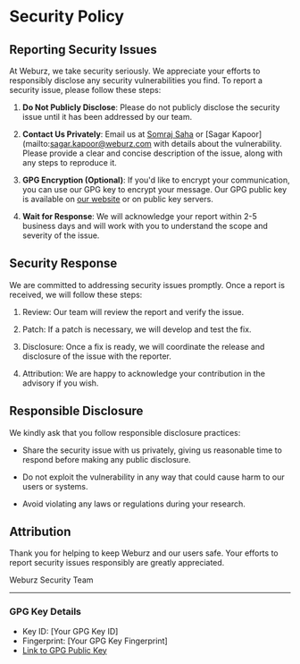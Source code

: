 # Security Policy

## Reporting Security Issues

At Weburz, we take security seriously. We appreciate your efforts to responsibly disclose any security vulnerabilities you find. To report a security issue, please follow these steps:

1. **Do Not Publicly Disclose**: Please do not publicly disclose the security issue until it has been addressed by our team.

2. **Contact Us Privately**: Email us at [Somraj Saha](mailto:somraj.saha@weburz.com) or [Sagar Kapoor](mailto:sagar.kapoor@weburz.com with details about the vulnerability. Please provide a clear and concise description of the issue, along with any steps to reproduce it.

3. **GPG Encryption (Optional)**: If you'd like to encrypt your communication, you can use our GPG key to encrypt your message. Our GPG public key is available on [our website](link-to-gpg-key) or on public key servers.

4. **Wait for Response**: We will acknowledge your report within 2-5 business days and will work with you to understand the scope and severity of the issue.

## Security Response

We are committed to addressing security issues promptly. Once a report is received, we will follow these steps:

1. Review: Our team will review the report and verify the issue.

2. Patch: If a patch is necessary, we will develop and test the fix.

3. Disclosure: Once a fix is ready, we will coordinate the release and disclosure of the issue with the reporter.

4. Attribution: We are happy to acknowledge your contribution in the advisory if you wish.

## Responsible Disclosure

We kindly ask that you follow responsible disclosure practices:

- Share the security issue with us privately, giving us reasonable time to respond before making any public disclosure.

- Do not exploit the vulnerability in any way that could cause harm to our users or systems.

- Avoid violating any laws or regulations during your research.

## Attribution

Thank you for helping to keep Weburz and our users safe. Your efforts to report security issues responsibly are greatly appreciated.

Weburz Security Team

---

### GPG Key Details

- Key ID: [Your GPG Key ID]
- Fingerprint: [Your GPG Key Fingerprint]
- [Link to GPG Public Key](link-to-gpg-key)
